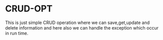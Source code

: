 # CRUD-OPT
This is just simple CRUD operation where we can save,get,update and delete information and here also we can handle the exception which occur in run time.

